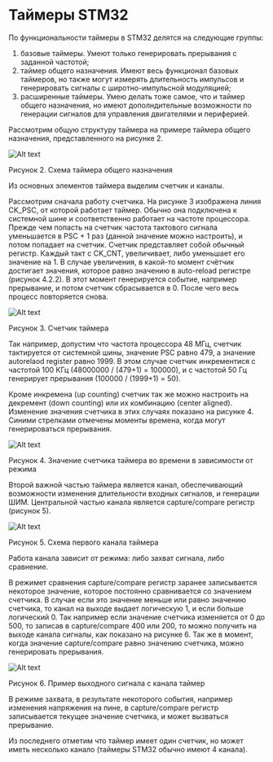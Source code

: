 # Таймеры STM32
По функциональности таймеры в STM32 делятся на следующие группы:
1. базовые таймеры. Умеют только генерировать прерывания с заданной частотой;
2. таймер общего назначения. Имеют весь функционал базовых таймеров, но также могут измерять длительность импульсов и генерировать сигналы с широтно-импульсной модуляцией;
3. расширенные таймеры. Умею делать тоже самое, что и таймер общего назначения, но имеют дополндительные возможности по генерации сигналов для управления двигателями и периферией.

Рассмотрим общую структуру таймера на примере таймера общего назначения, представленного на рисунке 2.

![Alt text](https://sun9-7.userapi.com/c840532/v840532538/51da1/GJf_XTTjbAc.jpg)

Рисунок 2. Схема таймера общего назначения

Из основных элементов таймера выделим счетчик и каналы.

Рассмотрим сначала работу счетчика. На рисунке 3 изображена линия CK_PSC, от которой работает таймер. Обычно она подключена к системной шине и соответственно работает на частоте процессора. Прежде чем попасть на счетчик частота тактового сигнала уменьшается в PSC + 1 раз (данной значение можно настроить), и потом попадает на счетчик. Счетчик представляет собой обычный регистр. Каждый такт с CK_CNT, увеличивает, либо уменьшает его значение на 1. В случае увеличения, в какой-то момент счётчик достигает значения, которое равно значению в auto-reload регистре (рисунок 4.2.2). В этот момент генерируется событие, например прерывание, и потом счетчик сбрасывается в 0. После чего весь процесс повторяется снова.

![Alt text](https://sun9-7.userapi.com/c840532/v840532538/51daa/BCdXt8eJaw8.jpg)

Рисунок 3. Счетчик таймера

Так например, допустим что частота процессора 48 МГц, счетчик тактируется от системной шины, значение PSC равно 479, а значение autorelaod register равно 1999. В этом случае счетчик инкрементися с частотой 100 КГц (48000000 / (479+1) = 100000), и с частотой 50 Гц генерирует прерывания (100000 / (1999+1) = 50).

Кроме инкремена (up counting) счетчик так же можно настроить на декремент (down counting) или их комбинацию (center aligned). Изменение значения счетчика в этих случаях показано на рисунке 4. Синими стрелками отмечены моменты времена, когда могут генерироваться прерывания.

![Alt text](https://sun9-7.userapi.com/c840532/v840532538/51dbc/itTRPV7Czus.jpg)

Рисунок 4. Значение счетчика таймера во времени в зависимости от режима

Второй важной частью таймера является канал, обеспечивающий возможности изменения длительности входных сигналов, и генерации ШИМ. Центральной частью канала является capture/compare регистр (рисунок 5).

![Alt text](https://sun9-7.userapi.com/c840532/v840532538/51dc5/zLMW9WQ5LNk.jpg)

Рисунок 5. Схема первого канала таймера

Работа канала зависит от режима: либо захват сигнала, либо сравнение.

В режимет сравнения capture/compare регистр заранее записывается некоторое значение, которое постоянно сравнивается со значением счетчика. В случае если это значение меньше или равно значению счетчика, то канал на выходе выдает логическую 1, и если больше логический 0. Так например если значение счетчика изменяется от 0 до 500, то записав в capture/compare 400 или 200, то можно получить на выходе канала сигналы, как показано на рисунке 6. Так же в момент, когда значение capture/compare равно значению счетчика, можно генерировать прерывания.

![Alt text](https://sun9-7.userapi.com/c840532/v840532538/51dce/Jm9jMIUS7zI.jpg)

Рисунок 6. Пример выходного сигнала с канала таймер

В режиме захвата, в результате некоторого события, например изменения напряжения на пине, в capture/compare регистр записывается текущее значение счетчика, и может вызваться прерывание.

Из последнего отметим что таймер имеет один счетчик, но может иметь несколько канало (таймеры STM32 обычно имеют 4 канала).
